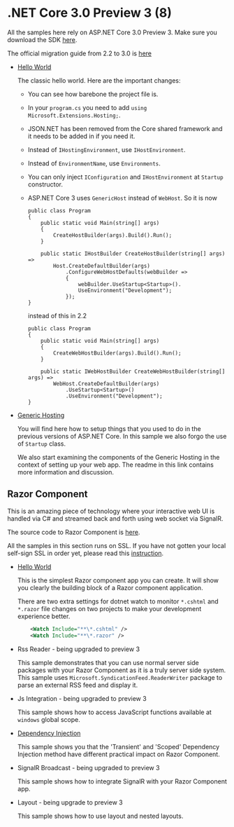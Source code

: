 # .NET Core 3.0 Preview 3 (8)

All the samples here rely on ASP.NET Core 3.0 Preview 3. Make sure you download the SDK [here](https://dotnet.microsoft.com/download/dotnet-core/3.0).

The official migration guide from 2.2 to 3.0 is [here](https://docs.microsoft.com/en-us/aspnet/core/migration/22-to-30?view=aspnetcore-2.2&tabs=visual-studio)


* [Hello World](/projects/3-0/hello-world-with-reload)

  The classic hello world. Here are the important changes:
  
  * You can see how barebone the project file is. 
  * In your `program.cs` you need to add `using Microsoft.Extensions.Hosting;`.
  * JSON.NET has been removed from the Core shared framework and it needs to be added in if you need it.
  * Instead of `IHostingEnvironment`, use `IHostEnvironment`.
  * Instead of `EnvironmentName`, use `Environments`.
  * You can only inject `IConfiguration` and `IHostEnvironment` at `Startup` constructor.
  * ASP.NET Core 3 uses `GenericHost` instead of `WebHost`. So it is now
    ```
    public class Program
    {
        public static void Main(string[] args)
        {
            CreateHostBuilder(args).Build().Run();
        }

        public static IHostBuilder CreateHostBuilder(string[] args) =>
            Host.CreateDefaultBuilder(args)
                .ConfigureWebHostDefaults(webBuilder =>
                {
                    webBuilder.UseStartup<Startup>().
                    UseEnvironment("Development");
                });
    }
    ```    

    instead of this in 2.2

    ```
    public class Program
    {
        public static void Main(string[] args)
        {
            CreateWebHostBuilder(args).Build().Run();
        }

        public static IWebHostBuilder CreateWebHostBuilder(string[] args) =>
            WebHost.CreateDefaultBuilder(args)
                .UseStartup<Startup>()
                .UseEnvironment("Development");
    }
    ```

* [Generic Hosting](/projects/3-0/hosting)

  You will find here how to setup things that you used to do in the previous versions of ASP.NET Core. In this sample we also forgo the use of `Startup` class.

  We also start examining the components of the Generic Hosting in the context of setting up your web app. The readme in this link contains more information and discussion.  

## Razor Component

This is an amazing piece of technology where your interactive web UI is handled via C# and streamed back and forth using web socket via SignalR.

The source code to Razor Component is [here](https://github.com/aspnet/AspNetCore/tree/master/src/Components).

All the samples in this section runs on SSL. If you have not gotten your local self-sign SSL in order yet, please read this [instruction](https://www.hanselman.com/blog/DevelopingLocallyWithASPNETCoreUnderHTTPSSSLAndSelfSignedCerts.aspx).

  * [Hello World](/projects/3-0/razor-component/HelloWorld)

    This is the simplest Razor component app you can create. It will show you clearly the building block of a Razor component application.

    There are two extra settings for dotnet watch to monitor `*.cshtml` and `*.razor` file changes on two projects to make your development experience better.

    ``` xml
        <Watch Include="**\*.cshtml" />
        <Watch Include="**\*.razor" />
    ```

  * Rss Reader - being upgraded to preview 3

    This sample demonstrates that you can use normal server side packages with your Razor Component as it is a truly server side system. This sample uses `Microsoft.SyndicationFeed.ReaderWriter` package to parse an external RSS feed and display it.

  * Js Integration - being upgraded to preview 3

    This sample shows how to access JavaScript functions available at `windows` global scope.

  * [Dependency Injection](/projects/3-0/razor-component/DependencyInjection)

    This sample shows you that the 'Transient' and 'Scoped' Dependency Injection method have different practical impact on Razor Component.

  * SignalR Broadcast - being upgraded to preview 3

    This sample shows how to integrate SignalR with your Razor Component app.

  * Layout - being upgrade to preview 3

    This sample shows how to use layout and nested layouts.